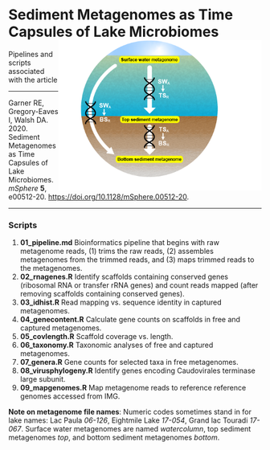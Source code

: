 # Sediment Metagenomes as Time Capsules of Lake Microbiomes <a><img src='images/paleocapture_mapping.png' align="right" height="300"/></a>

Pipelines and scripts associated with the article

---

Garner RE, Gregory-Eaves I, Walsh DA. 2020. Sediment Metagenomes as Time Capsules of Lake Microbiomes. *mSphere* **5**, e00512-20. https://doi.org/10.1128/mSphere.00512-20.

---

### Scripts

1. __01_pipeline.md__ Bioinformatics pipeline that begins with raw metagenome reads, (1) trims the raw reads, (2) assembles metagenomes from the trimmed reads, and (3) maps trimmed reads to the metagenomes.
2. __02_rnagenes.R__ Identify scaffolds containing conserved genes (ribosomal RNA or transfer rRNA genes) and count reads mapped (after removing scaffolds containing conserved genes).
3. __03_idhist.R__ Read mapping vs. sequence identity in captured metagenomes.
4. __04_genecontent.R__ Calculate gene counts on scaffolds in free and captured metagenomes.
5. __05_covlength.R__ Scaffold coverage vs. length.
6. __06_taxonomy.R__ Taxonomic analyses of free and captured metagenomes.
7. __07_genera.R__ Gene counts for selected taxa in free metagenomes.
8. __08_virusphylogeny.R__ Identify genes encoding Caudovirales terminase large subunit.
9. __09_mapgenomes.R__ Map metagenome reads to reference reference genomes accessed from IMG.

__Note on metagenome file names__: Numeric codes sometimes stand in for lake names: Lac Paula _06-126_, Eightmile Lake _17-054_, Grand lac Touradi _17-067_. Surface water metagenomes are named _watercolumn_, top sediment metagenomes _top_, and bottom sediment metagenomes _bottom_.
